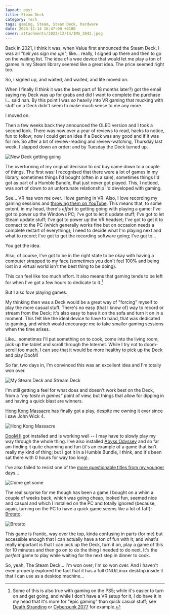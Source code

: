 ```yaml
---
layout: post
title: Steam Deck
category: Tech
tags: gaming, Steam, Steam Deck, hardware
date: 2023-12-14 16:47:00 +0100
cover: attachments/2023/12/14/IMG_3842.jpeg
---
```


Back in 2021, I think it was, when Value first announced the Steam Deck, I
was all *"hell yes sign me up!"*; like... really, I signed up there and then
to go on the waiting list. The idea of a wee device that would let me play a
ton of games in my Steam library seemed like a great idea. The price seemed
right too.

So, I signed up, and waited, and waited, and life moved on.

When I finally (I think it was the best part of 18 months later?) got the
email saying my Deck was up for grabs and did I want to complete the
purchase I... said nah. By this point I was *so* heavily into VR gaming that
mucking with stuff on a Deck didn't seem to make much sense to me any more.

I moved on.

Then a few weeks back they announced the OLED version and I took a second
look. There was now over a year of reviews to read, hacks to notice, fun to
follow; now I could get an idea if a Deck was any good and if it was for me.
So after a bit of review-reading and review-watching, Thursday last week, I
slapped down an order; and by Tuesday the Deck turned up.

![New Deck getting going](/attachments/2023/12/14/new-deck.jpg#centre)

The overturning of my original decision to *not* buy came down to a couple
of things. The first was: I recognised that there were a lot of games in my
library, sometimes things I'd bought (often in a sale), sometimes things I'd
got as part of a Humble Bundle, that just never got played. This, I noticed,
was sort of down to an unfortunate relationship I'd developed with gaming.

See... VR has won me over. I *love* gaming in VR. Also, I love recording my
gaming sessions and [throwing them on
YouTube](https://www.youtube.com/@DavePearson). This means that, to some
extent, in my head, there's *effort* to getting going with playing a game:
I've got to power up the Windows PC; I've got to let it update stuff; I've
got to let Steam update stuff; I've got to power up the VR headset; I've got
to get it to connect to the PC (which generally works fine but on occasion
needs a complete restart of everything); I need to decide what I'm playing
next and what to record; I've got to get the recording software going; I've
got to...

You get the idea.

Also, of course, I've got to be in the right state to be okay with having a
computer strapped to my face (sometimes you don't feel 100% and being lost
in a virtual world isn't the best thing to be doing).

This can feel like too much effort. It also means that gaming tends to be
left for when I've got a few hours to dedicate to it.[^1]

But I also *love* playing games.

My thinking then was a Deck would be a great way of "forcing" myself to play
the more casual stuff. There's no easy (that I know of) way to record or
stream from the Deck; it's also easy to have it on the sofa and turn it on
in a moment. This felt like the ideal device to have to hand, that was
dedicated to gaming, and which would encourage me to take smaller gaming
sessions when the time arises.

Like... sometimes I'll put something on to cook, come into the living room,
pick up the tablet and scroll through the Internet. While I try not to
doom-scroll too much, I can see that it would be more healthy to pick up the
Deck and play DooM!

So far, two days in, I'm convinced this was an excellent idea and I'm
totally won over.

![My Steam Deck and Stream Deck](/attachments/2023/12/14/IMG_3842.jpeg#centre)

I'm still getting a feel for what does and doesn't work best on the Deck,
from a *"my taste in games"* point of view, but things that allow for
dipping in and having a quick blast are winners.

[Hong Kong Massacre](https://store.steampowered.com/app/741510/The_Hong_Kong_Massacre/)
has finally got a play, despite me owning it ever since I saw John Wick 4.

![Hong Kong Massacre](/attachments/2023/12/14/hong-kong.jpg#centre)

[DooM II](https://store.steampowered.com/app/2300/DOOM_II/) got installed
and is working well -- I may have to slowly play my way through the whole
thing. I've also installed [Abyss
Odyssey](https://store.steampowered.com/app/255070/Abyss_Odyssey/) and so
far am finding it quite charming and fun (it's an example of a game that
isn't really my kind of thing; but I got it in a Humble Bundle, I think, and
it's been sat there with 0 hours for way too long).

I've also failed to resist one of the [more questionable titles from my
younger days](https://store.steampowered.com/app/434050/Duke_Nukem_3D_20th_Anniversary_World_Tour/)...

![Come get some](/attachments/2023/12/14/duke.jpg#centre)

The real surprise for me though has been a game I bought on a whim a couple
of weeks back, which was going cheap, looked fun, seemed nice and casual and
which I installed on the PC and totally ignored (because, again, turning on
the PC to have a quick game seems like a lot of faff):
[Brotato](https://store.steampowered.com/app/1942280/Brotato/).

![Brotato](/attachments/2023/12/14/brotato.jpg)

This game is frantic, way over the top, kinda confusing in parts (for me)
but accessible enough that I can actually have a ton of fun with it; and
what's really important is that I can pick up the Deck, turn it on, play a
game of this for 10 minutes and then go on to do the thing I needed to do
next. It's the *perfect* game to play while waiting for the next step in
dinner to cook.

So, yeah, The Steam Deck... I'm won over; I'm so won over. And I haven't
even properly explored the fact that it has a full GNU/Linux desktop inside
it that I can use as a desktop machine...

[^1]: Some of this is also true with gaming on the PS5; while it's easier to
    turn on and get going, and while I don't have a VR setup for it, I do
    have it in my head that it's more for "epic gaming" than quick casual
    stuff; see [Death Stranding](https://my.chiral.pictures/) or [Cyberpunk
    2077](https://www.youtube.com/watch?v=0TriPR0c-eg&list=PLUY2FpMDyORBQXTLCgueUh5v8DCx5TByU)
    for example.

[//]: # (2023-12-14-Steam-Deck.md ends here)
